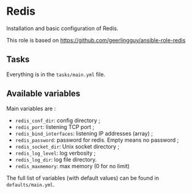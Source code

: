 # Redis

Installation and basic configuration of Redis.

This role is based on https://github.com/geerlingguy/ansible-role-redis

## Tasks

Everything is in the `tasks/main.yml` file.

## Available variables

Main variables are :

* `redis_conf_dir`: config directory ;
* `redis_port`: listening TCP port ;
* `redis_bind_interfaces`: listening IP addresses (array) ;
* `redis_password`: password for redis. Empty means no password ;
* `redis_socket_dir`: Unix socket directory ;
* `redis_log_level`: log verbosity ;
* `redis_log_dir`: log file directory.
* `redis_maxmemory`: max memory (0 for no limit)

The full list of variables (with default values) can be found in `defaults/main.yml`.
